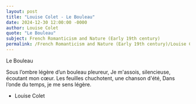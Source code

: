 ```yaml
---
layout: post
title: "Louise Colet - Le Bouleau"
date: 2024-12-30 12:00:00 -0000
author: Louise Colet
quote: "Le Bouleau"
subject: French Romanticism and Nature (Early 19th century)
permalink: /French Romanticism and Nature (Early 19th century)/Louise Colet/Louise Colet - Le Bouleau
---
```


Le Bouleau

Sous l’ombre légère d’un bouleau pleureur,
Je m'assois, silencieuse, écoutant mon cœur.
Les feuilles chuchotent, une chanson d'été,
Dans l’onde du temps, je me sens légère.

- Louise Colet
